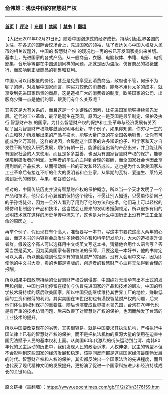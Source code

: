 ### 俞伟雄：浅谈中国的智慧财产权

---

#### [首页](../../../..?n3176159) &nbsp;|&nbsp; [评论](../../../../../epoch-comment?n3176159) &nbsp;|&nbsp; [专题](../../../../../epoch-special?n3176159) &nbsp;|&nbsp; [禁闻](../../../../../epoch-news?n3176159) &nbsp;|&nbsp; [禁书](../../../../../books?n3176159) &nbsp;|&nbsp; [翻墙](https://github.com/gfw-breaker/nogfw/blob/master/README.md?n3176159)


<div class="post_content" id="artbody" itemprop="articleBody">
 <!-- article content begin -->
 <p>
  【大纪元2011年02月21日讯】随着中国泡沫式的经济成长，持续引起世界各国的关注，在各式的国际会议场合上，先进国家的领袖，除了表达关心中国人权及人民币的相关议题外，中国的
  <ok href="https://www.epochtimes.com/gb/tag/%E6%99%BA%E6%85%A7%E8%B4%A2%E4%BA%A7%E6%9D%83.html">
   智慧财产权
  </ok>
  的现况也一再的被已开发国家提出来关切。基本上，先进国家的各式产品，从一般商品，衣服、电脑软体、书籍、电影、电视影集、音乐等等都在中国遇到同样的问题，那就是因为盗版、仿冒商品的猖獗盛行，而影响到正版商品的销售和获利。
 </p>
 <p>
  中国人可以用极低的价格，甚至是免费享受到消费商品，政府也不管，何乐不为呢？的确，对发展中国家而言，购买力较低的消费者，能够不用付太多的成本，就享受到先进国家昂贵的商品，这是造福广大的消费者的制度，欧美国家的公司、出版商少赚一点是他们的事，跟我们有什么关系呢？
 </p>
 <p>
  其实这是大有关系的，而且这是一个关键性的因素，让先进国家能够持续领先发展。近代的工业革命，最早是诞生在英国，原因之一是英国是最早制定、保护及执行
  <ok href="https://www.epochtimes.com/gb/tag/%E6%99%BA%E6%85%A7%E8%B4%A2%E4%BA%A7%E6%9D%83.html">
   智慧财产权
  </ok>
  的国家。为什么智慧财产权的保护和工业革命与经济发展有关系呢？因为智慧财产权能够鼓励发明与创新。举个例子，如果你知道，你穷尽一生的心血和努力所发展出来的产品与技术，能够大量广泛的在全国各地销售，让你有可能成为亿万富翁，这样的诱因，会鼓励这个国家的许多知识份子、科学家和天才自发性不断的投入研究发展，期待有朝一日，能够创造出新的产品出来，并且能让所有国家社会的人来使用，而且是多多益善，也因为有国家智慧财产权的保护，能够保障到研发者的利润。发明者的毕生心血得到合理的报酬，而全国家社会也因此享用到新的产品技术，从而带动新一轮的研发和经济成长。这也是为什么欧美国家从工业革命后有接连不断的伟大的发明者和企业家，从早期的瓦特、爱迪生、莱特兄弟到近代的微软、苹果、和谷歌公司。
 </p>
 <p>
  相对的，中国传统历史并没有智慧财产权的保护概念，所以当一个天才发明了一个产品和技术，他只会小心翼翼的保持这个秘密，不愿让别人知道，只愿单传给自己的子孙或徒弟，因为一旦外人看到了用到了他的方法和技术，他们马上可以轻松的模仿和复制这个产品和技术，这当然会让原来的发明者捶胸顿足，所以很多有用的发明技术就在这样的历史单传中流失了，这也是为什么中国历史上没有产生工业革命的原因之一。
 </p>
 <p>
  再举个例子，假设现在有个高人，准备要写一本书，写这本书要花这高人两年的心血，而这本书的内容将会启发许多读者的心智和科学研发能力，大大的造福提升读者群。假设这个高人可以选择用中文或英文写这本书，猜猜他会用什么语言写？答案当然是英文。因为英美国家有著作权法的保障，只要这是一本好书，他的书肯定可以大卖，所以他会赚到他应享有的智慧财产的报酬。没有人会用中文写，因为即使他的中文书大卖，卖的也都是盗版的，创造者的智慧财产心血将无法得到合理的报酬。
 </p>
 <p>
  所以如果中国政府持续的让智慧财产权受到侵害，中国绝对无法孕育出本土式的发明和创新，中国也只能停留在模仿与仿冒先进国家的产品和技术的层次，中国的科学技术将持续的落后欧美国家，所以中国只能继续维持其世界工厂的地位，赚取低廉的工资和微薄的利润。其实美国在19世纪初也有漠视智慧财产权的问题，后来他们体认到权利保护的重要性，随后也演变成世界技术领先国，台湾在70年代也是有严重的技术仿冒问题，后来改善了对智慧财产权的保护，也因而触发了台湾的工业技术的提升。
 </p>
 <p>
  所以中国要改变现在的劣势，其实很容易。就是中国要求其执法机构，严格执行中国法律上已有的智慧财产权的保护。而不是把执法机构的资源大量的使用在迫害中国宪法赋予人民的基本权利上面。从美国60年代激烈的街头运动到台湾、南韩80年代的民主运动的历史中，我们发现人民的政治诉求、人权伸张、民主的转型不但不会影响到这些国家的经济发展和稳定，该期间反而都是这些国家经济最蓬勃发展的时代。智慧财产权和人权的保护，其实都反映出一个国家法治的先进程度，而且也代表了现代精神文明的发展提升，更扮演了促进一个国家科技进步和经济持续成长的关键角色。
 </p>
 <!-- article content end -->
 <div id="below_article_ad">
 </div>
</div>


---

原文链接（需翻墙）：https://www.epochtimes.com/gb/11/2/21/n3176159.htm